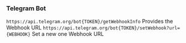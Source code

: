 ### Telegram Bot
`https://api.telegram.org/bot{TOKEN}/getWebhookInfo` Provides the Webhook URL
`https://api.telegram.org/bot{TOKEN}/setWebhook?url={WEBHOOK}` Set a new one Webhook URL
